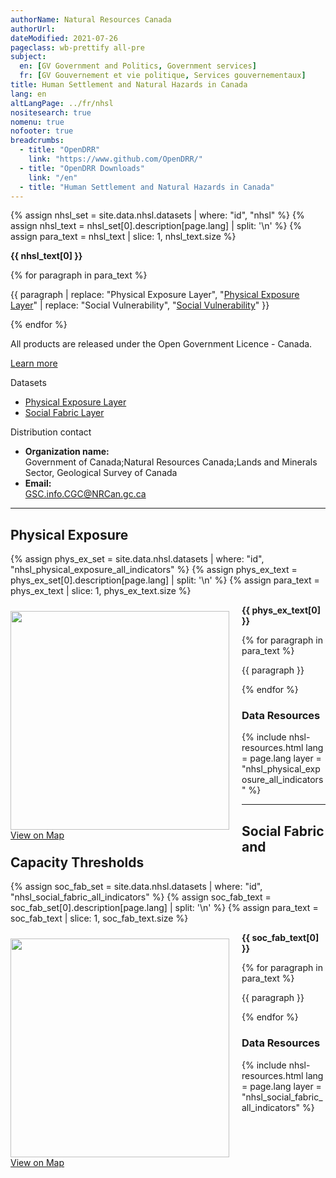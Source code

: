```yaml
---
authorName: Natural Resources Canada
authorUrl:
dateModified: 2021-07-26
pageclass: wb-prettify all-pre
subject:
  en: [GV Government and Politics, Government services]
  fr: [GV Gouvernement et vie politique, Services gouvernementaux]
title: Human Settlement and Natural Hazards in Canada
lang: en
altLangPage: ../fr/nhsl
nositesearch: true
nomenu: true
nofooter: true
breadcrumbs:
  - title: "OpenDRR"
    link: "https://www.github.com/OpenDRR/"
  - title: "OpenDRR Downloads"
    link: "/en"
  - title: "Human Settlement and Natural Hazards in Canada"
---
```

{% assign nhsl_set = site.data.nhsl.datasets | where: "id", "nhsl" %}
{% assign nhsl_text = nhsl_set[0].description[page.lang] | split: '\n' %}
{% assign para_text = nhsl_text | slice: 1, nhsl_text.size %}

<p><strong>{{ nhsl_text[0] }}</strong></p>
<div class="row">
  <div class="col-md-8">
    {% for paragraph in para_text %}
      <p>{{ paragraph | replace: "Physical Exposure Layer", "<a href='#physical_exposure'>Physical Exposure Layer</a>" | replace: "Social Vulnerability", "<a href='#social_fabric'>Social Vulnerability</a>" }}</p>
    {% endfor %}
    <!-- <p style="text-align:justify;">The <a href='#risk_dynamics'>Risk Dynamics Layer</a> utilizes information on population growth and land use change since 1975 to evaluate how evolving patterns of urbanization are contributing to escalating profiles of natural risk over time across Canada.</p> -->
    <section class="jumbotron">
      <p>All products are released under the Open Government Licence - Canada.</p>
      <p><a href="https://open.canada.ca/en/open-government-licence-canada" class="btn btn-info btn-lg" role="button">Learn more</a></p>
    </section>
  </div>
  <div class="col-md-4">
    <div class="panel panel-primary mrgn-tp-sm">
      <div class="panel-heading">
        <div class="panel-title">Datasets</div>
      </div>
      <ul class="list-group">
        <li class="list-group-item">
          <a href='#physical_exposure'>Physical Exposure Layer</a>
        </li>
        <li class="list-group-item">
          <a href='#social_fabric'>Social Fabric Layer</a>
        </li>
      </ul>
    </div>
    <div class="panel panel-primary">
      <div class="panel-heading">
        <div class="panel-title">Distribution contact</div>
      </div>
      <ul class="list-group">
        <li class="list-group-item">
          <b>Organization name:</b><br>
          Government of Canada;Natural Resources Canada;Lands and Minerals Sector, Geological Survey of Canada
        </li>
        <li class="list-group-item">
          <b>Email:</b><br>
          <a href="mailto:GSC.info.CGC@NRCan.gc.ca">GSC.info.CGC@NRCan.gc.ca</a>
        </li>
      </ul>
    </div>
  </div>
</div>

<hr>

<a name="physical_exposure"></a>

## Physical Exposure

{% assign phys_ex_set = site.data.nhsl.datasets | where: "id", "nhsl_physical_exposure_all_indicators" %}
{% assign phys_ex_text = phys_ex_set[0].description[page.lang] | split: '\n' %}
{% assign para_text = phys_ex_text | slice: 1, phys_ex_text.size %}

<p>
  <div class="card" style="float:left;margin:10px 20px 0px 0px;">
    <img src="../assets/img/nhsl_physical_exposure.png" width="350" class="img-rounded img-responsive"/>
    <div class="card-body">
      <a href="nhsl_physical_exposure_map.html" class="btn btn-primary btn-lg btn-block mrgn-tp-sm" role="button"> View on Map </a>
    </div>
  </div>
  <strong>{{ phys_ex_text[0] }}</strong></p>

{% for paragraph in para_text %}
  <p>{{ paragraph }}</p>
{% endfor %}

### Data Resources

<div id="nhsl_physical_exposure_all_indicators">
  {% include nhsl-resources.html lang = page.lang layer = "nhsl_physical_exposure_all_indicators" %}
</div>

<hr>

<a name="social_fabric"></a>

## Social Fabric and Capacity Thresholds

{% assign soc_fab_set = site.data.nhsl.datasets | where: "id", "nhsl_social_fabric_all_indicators" %}
{% assign soc_fab_text = soc_fab_set[0].description[page.lang] | split: '\n' %}
{% assign para_text = soc_fab_text | slice: 1, soc_fab_text.size %}

<p>
  <div class="card" style="float:left;margin:10px 20px 0px 0px;">
    <img src="../assets/img/nhsl_social_fabric.png" width="350" class="img-rounded img-responsive"/>
    <div class="card-body">
      <a href="nhsl_social_fabric_map.html" class="btn btn-primary btn-lg btn-block mrgn-tp-sm" role="button"> View on Map </a>
    </div>
  </div>
  <strong>{{ soc_fab_text[0] }}</strong>
</p>

{% for paragraph in para_text %}
  <p>{{ paragraph }}</p>
{% endfor %}

### Data Resources

<div id="nhsl_social_fabric_all_indicators">
  {% include nhsl-resources.html lang = page.lang layer = "nhsl_social_fabric_all_indicators" %}
</div>

<script src="https://code.jquery.com/jquery-1.12.2.min.js"
        integrity="sha256-lZFHibXzMHo3GGeehn1hudTAP3Sc0uKXBXAzHX1sjtk=" crossorigin="anonymous"></script>

<script>
  let layers = [ 'nhsl_risk_dynamics_all_indicators', 'nhsl_social_fabric_all_indicators', 'nhsl_physical_exposure_all_indicators', 'nhsl_hazard_threat_all_indicators']
  for ( l in layers ) {
    $( '#select-rgn-' + layers[l] ).on( 'change', function() {
      $( ".ab, .bc, .mb, .ns, .nl, .qc, .on, .nu, .yt, .nt, .sk, .pe, .nb, .rgn" ).hide();

      $("select").val( $( this ).val() );

      if ( $( this ).val() ) {
        let p = '.' + $( this ).val() + ', .rgn';
        $( p ).fadeIn();
      }
    });
  }
</script>

<style>

.ab, .bc, .mb, .ns, .nl, .qc, .on, .nu, .yt, .nt, .sk, .pe, .nb, .rgn { display:none; }

.GPKG {
  color: #083c6c;
  background-color: #e8f2f4;
}

.ESRI.REST {
  color: #278400;
  background-color: #d8eeca;
}

.EXCEL {
  color: #f90;
  background-color: #f9f4d4;
}
</style>
